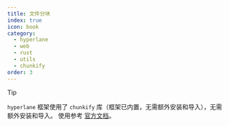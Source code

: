 ```yaml
---
title: 文件分块
index: true
icon: book
category:
  - hyperlane
  - web
  - rust
  - utils
  - chunkify
order: 3
---
```


<Share colorful />

> [!tip]
>
> `hyperlane` 框架使用了 `chunkify` 库（框架已内置，无需额外安装和导入），无需额外安装和导入。
> 使用参考 [官方文档](../../chunkify/README.md)。

<Bottom />
